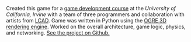 Created this game for a [game development course][cs113] at the
*University of California, Irvine* with a team of three programmers and
collaboration with artists from [LCAD].
Game was written in Python using the [OGRE 3D rendering
engine][OGRE].
Worked on the overall architecture, game logic, physics, and
networking. [See the project on Github.][gh]

[cs113]: http://www.ics.uci.edu/ugrad/courses/details.php?id=3 "CS113: Computer Game Development"
[LCAD]: http://www.lcad.edu/ "Laguna College of Art + Design"
[OGRE]: http://www.ogre3d.org/ "OGRE - Open Source 3D Graphics Engine"
[gh]: https://github.com/parshap/tote "Tides of the Elements on Github.com"
